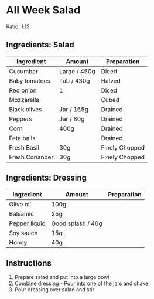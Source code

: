 # All Week Salad

Ratio: 1.15

## Ingredients: Salad

Ingredient | Amount | Preparation
--- | --- | --- 
Cucumber | Large / 450g | Diced
Baby tomatoes | Tub / 430g | Halved
Red onion | 1 | Diced
Mozzarella | | Cubed
Black olives | Jar / 165g | Drained
Peppers | Jar / 80g | Drained
Corn | 400g | Drained
Feta balls | | Drained
Fresh Basil | 30g | Finely Chopped
Fresh Coriander | 30g | Finely Chopped

## Ingredients: Dressing

Ingredient | Amount | Preparation
--- | --- | --- 
Olive oil | 100g |
Balsamic | 25g |
Pepper liquid | Good splash / 40g | 
Soy sauce | 15g | 
Honey | 40g |

## Instructions

1. Prepare salad and put into a large bowl
2. Combine dressing - Pour into one of the jars and shake  
3. Pour dressing over salad and stir